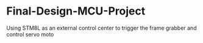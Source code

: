 Final-Design-MCU-Project
========================

Using STM8L as an external control center to trigger the frame grabber and control servo moto
